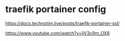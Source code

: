 # traefik portainer config

https://docs.technotim.live/posts/traefik-portainer-ssl/

https://www.youtube.com/watch?v=liV3c9m_OX8


